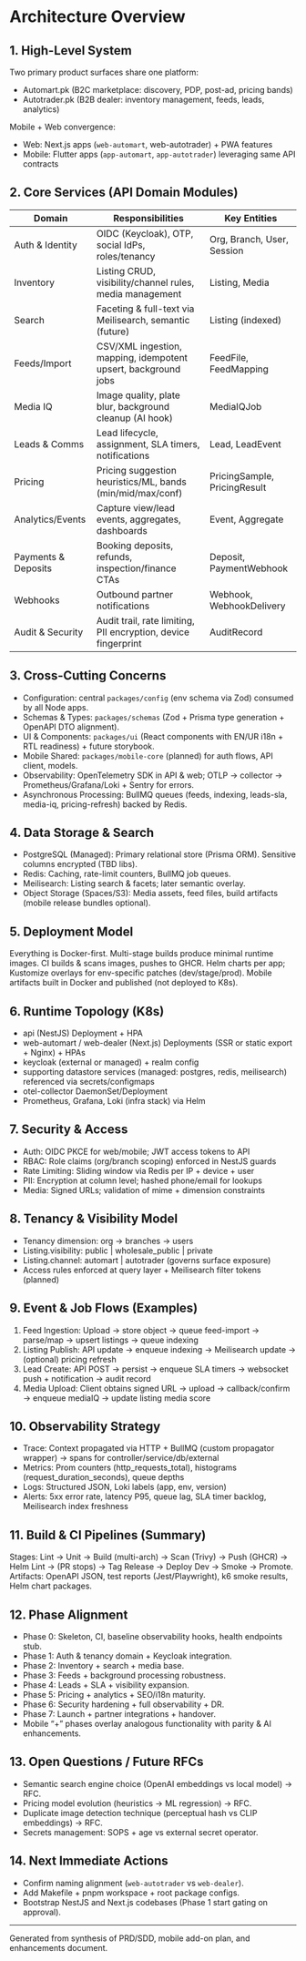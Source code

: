 # Architecture Overview

## 1. High-Level System

Two primary product surfaces share one platform:

- Automart.pk (B2C marketplace: discovery, PDP, post-ad, pricing bands)
- Autotrader.pk (B2B dealer: inventory management, feeds, leads, analytics)

Mobile + Web convergence:

- Web: Next.js apps (`web-automart`, web-autotrader) + PWA features
- Mobile: Flutter apps (`app-automart`, `app-autotrader`) leveraging same API contracts

## 2. Core Services (API Domain Modules)

| Domain              | Responsibilities                                               | Key Entities                 |
| ------------------- | -------------------------------------------------------------- | ---------------------------- |
| Auth & Identity     | OIDC (Keycloak), OTP, social IdPs, roles/tenancy               | Org, Branch, User, Session   |
| Inventory           | Listing CRUD, visibility/channel rules, media management       | Listing, Media               |
| Search              | Faceting & full-text via Meilisearch, semantic (future)        | Listing (indexed)            |
| Feeds/Import        | CSV/XML ingestion, mapping, idempotent upsert, background jobs | FeedFile, FeedMapping        |
| Media IQ            | Image quality, plate blur, background cleanup (AI hook)        | MediaIQJob                   |
| Leads & Comms       | Lead lifecycle, assignment, SLA timers, notifications          | Lead, LeadEvent              |
| Pricing             | Pricing suggestion heuristics/ML, bands (min/mid/max/conf)     | PricingSample, PricingResult |
| Analytics/Events    | Capture view/lead events, aggregates, dashboards               | Event, Aggregate             |
| Payments & Deposits | Booking deposits, refunds, inspection/finance CTAs             | Deposit, PaymentWebhook      |
| Webhooks            | Outbound partner notifications                                 | Webhook, WebhookDelivery     |
| Audit & Security    | Audit trail, rate limiting, PII encryption, device fingerprint | AuditRecord                  |

## 3. Cross-Cutting Concerns

- Configuration: central `packages/config` (env schema via Zod) consumed by all Node apps.
- Schemas & Types: `packages/schemas` (Zod + Prisma type generation + OpenAPI DTO alignment).
- UI & Components: `packages/ui` (React components with EN/UR i18n + RTL readiness) + future storybook.
- Mobile Shared: `packages/mobile-core` (planned) for auth flows, API client, models.
- Observability: OpenTelemetry SDK in API & web; OTLP → collector → Prometheus/Grafana/Loki + Sentry for errors.
- Asynchronous Processing: BullMQ queues (feeds, indexing, leads-sla, media-iq, pricing-refresh) backed by Redis.

## 4. Data Storage & Search

- PostgreSQL (Managed): Primary relational store (Prisma ORM). Sensitive columns encrypted (TBD libs).
- Redis: Caching, rate-limit counters, BullMQ job queues.
- Meilisearch: Listing search & facets; later semantic overlay.
- Object Storage (Spaces/S3): Media assets, feed files, build artifacts (mobile release bundles optional).

## 5. Deployment Model

Everything is Docker-first. Multi-stage builds produce minimal runtime images. CI builds & scans images, pushes to GHCR. Helm charts per app; Kustomize overlays for env-specific patches (dev/stage/prod). Mobile artifacts built in Docker and published (not deployed to K8s).

## 6. Runtime Topology (K8s)

- api (NestJS) Deployment + HPA
- web-automart / web-dealer (Next.js) Deployments (SSR or static export + Nginx) + HPAs
- keycloak (external or managed) + realm config
- supporting datastore services (managed: postgres, redis, meilisearch) referenced via secrets/configmaps
- otel-collector DaemonSet/Deployment
- Prometheus, Grafana, Loki (infra stack) via Helm

## 7. Security & Access

- Auth: OIDC PKCE for web/mobile; JWT access tokens to API
- RBAC: Role claims (org/branch scoping) enforced in NestJS guards
- Rate Limiting: Sliding window via Redis per IP + device + user
- PII: Encryption at column level; hashed phone/email for lookups
- Media: Signed URLs; validation of mime + dimension constraints

## 8. Tenancy & Visibility Model

- Tenancy dimension: org → branches → users
- Listing.visibility: public | wholesale_public | private
- Listing.channel: automart | autotrader (governs surface exposure)
- Access rules enforced at query layer + Meilisearch filter tokens (planned)

## 9. Event & Job Flows (Examples)

1. Feed Ingestion: Upload → store object → queue feed-import → parse/map → upsert listings → queue indexing
2. Listing Publish: API update → enqueue indexing → Meilisearch update → (optional) pricing refresh
3. Lead Create: API POST → persist → enqueue SLA timers → websocket push + notification → audit record
4. Media Upload: Client obtains signed URL → upload → callback/confirm → enqueue mediaIQ → update listing media score

## 10. Observability Strategy

- Trace: Context propagated via HTTP + BullMQ (custom propagator wrapper) → spans for controller/service/db/external
- Metrics: Prom counters (http_requests_total), histograms (request_duration_seconds), queue depths
- Logs: Structured JSON, Loki labels (app, env, version)
- Alerts: 5xx error rate, latency P95, queue lag, SLA timer backlog, Meilisearch index freshness

## 11. Build & CI Pipelines (Summary)

Stages: Lint → Unit → Build (multi-arch) → Scan (Trivy) → Push (GHCR) → Helm Lint → (PR stops) → Tag Release → Deploy Dev → Smoke → Promote.
Artifacts: OpenAPI JSON, test reports (Jest/Playwright), k6 smoke results, Helm chart packages.

## 12. Phase Alignment

- Phase 0: Skeleton, CI, baseline observability hooks, health endpoints stub.
- Phase 1: Auth & tenancy domain + Keycloak integration.
- Phase 2: Inventory + search + media base.
- Phase 3: Feeds + background processing robustness.
- Phase 4: Leads + SLA + visibility expansion.
- Phase 5: Pricing + analytics + SEO/i18n maturity.
- Phase 6: Security hardening + full observability + DR.
- Phase 7: Launch + partner integrations + handover.
- Mobile “+” phases overlay analogous functionality with parity & AI enhancements.

## 13. Open Questions / Future RFCs

- Semantic search engine choice (OpenAI embeddings vs local model) → RFC.
- Pricing model evolution (heuristics → ML regression) → RFC.
- Duplicate image detection technique (perceptual hash vs CLIP embeddings) → RFC.
- Secrets management: SOPS + age vs external secret operator.

## 14. Next Immediate Actions

- Confirm naming alignment (`web-autotrader` vs `web-dealer`).
- Add Makefile + pnpm workspace + root package configs.
- Bootstrap NestJS and Next.js codebases (Phase 1 start gating on approval).

---

Generated from synthesis of PRD/SDD, mobile add-on plan, and enhancements document.

